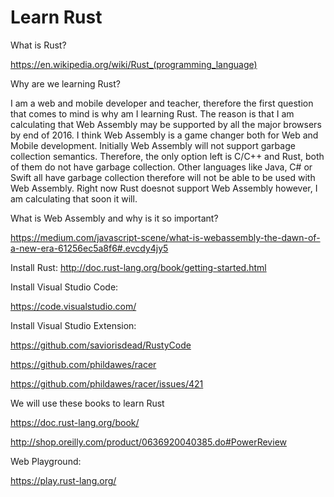 # Learn Rust

What is Rust?

https://en.wikipedia.org/wiki/Rust_(programming_language)


Why are we learning Rust?

I am a web and mobile developer and teacher, therefore the first question that comes to mind is why am I learning Rust. The reason is that I am calculating that Web Assembly may be supported by all the major browsers by end of 2016. I think Web Assembly is a game changer both for Web and Mobile development. Initially Web Assembly will not support garbage collection semantics. Therefore, the only option left is C/C++ and Rust, both of them do not have garbage collection. Other languages like Java, C# or Swift all have garbage collection therefore will not be able to be used with Web Assembly. Right now Rust doesnot support Web Assembly however, I am calculating that soon it will. 


What is Web Assembly and why is it so important?

https://medium.com/javascript-scene/what-is-webassembly-the-dawn-of-a-new-era-61256ec5a8f6#.evcdy4jy5


Install Rust:
http://doc.rust-lang.org/book/getting-started.html


Install Visual Studio Code:

https://code.visualstudio.com/


Install Visual Studio Extension:

https://github.com/saviorisdead/RustyCode

https://github.com/phildawes/racer

https://github.com/phildawes/racer/issues/421



We will use these books to learn Rust

https://doc.rust-lang.org/book/

http://shop.oreilly.com/product/0636920040385.do#PowerReview


Web Playground:

https://play.rust-lang.org/
